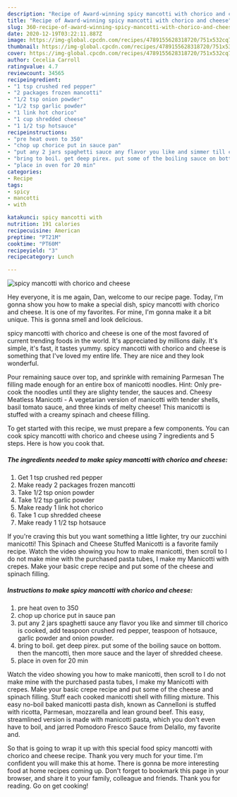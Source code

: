 ```yaml
---
description: "Recipe of Award-winning spicy mancotti with chorico and cheese"
title: "Recipe of Award-winning spicy mancotti with chorico and cheese"
slug: 360-recipe-of-award-winning-spicy-mancotti-with-chorico-and-cheese
date: 2020-12-19T03:22:11.887Z
image: https://img-global.cpcdn.com/recipes/4789155628318720/751x532cq70/spicy-mancotti-with-chorico-and-cheese-recipe-main-photo.jpg
thumbnail: https://img-global.cpcdn.com/recipes/4789155628318720/751x532cq70/spicy-mancotti-with-chorico-and-cheese-recipe-main-photo.jpg
cover: https://img-global.cpcdn.com/recipes/4789155628318720/751x532cq70/spicy-mancotti-with-chorico-and-cheese-recipe-main-photo.jpg
author: Cecelia Carroll
ratingvalue: 4.7
reviewcount: 34565
recipeingredient:
- "1 tsp crushed red pepper"
- "2 packages frozen mancotti"
- "1/2 tsp onion powder"
- "1/2 tsp garlic powder"
- "1 link hot chorico"
- "1 cup shredded cheese"
- "1 1/2 tsp hotsauce"
recipeinstructions:
- "pre heat oven to 350"
- "chop up chorice put in sauce pan"
- "put any 2 jars spaghetti sauce any flavor you like and simmer till chorico is cooked, add teaspoon crushed red pepper, teaspoon of hotsauce, garlic powder and onion powder."
- "bring to boil. get deep pirex. put some of the boiling sauce on bottom. then the mancotti, then more sauce and the layer of shredded cheese."
- "place in oven for 20 min"
categories:
- Recipe
tags:
- spicy
- mancotti
- with

katakunci: spicy mancotti with 
nutrition: 191 calories
recipecuisine: American
preptime: "PT21M"
cooktime: "PT60M"
recipeyield: "3"
recipecategory: Lunch

---
```



![spicy mancotti with chorico and cheese](https://img-global.cpcdn.com/recipes/4789155628318720/751x532cq70/spicy-mancotti-with-chorico-and-cheese-recipe-main-photo.jpg)

Hey everyone, it is me again, Dan, welcome to our recipe page. Today, I'm gonna show you how to make a special dish, spicy mancotti with chorico and cheese. It is one of my favorites. For mine, I'm gonna make it a bit unique. This is gonna smell and look delicious.

spicy mancotti with chorico and cheese is one of the most favored of current trending foods in the world. It's appreciated by millions daily. It's simple, it's fast, it tastes yummy. spicy mancotti with chorico and cheese is something that I've loved my entire life. They are nice and they look wonderful.

Pour remaining sauce over top, and sprinkle with remaining Parmesan The filling made enough for an entire box of manicotti noodles. Hint: Only pre-cook the noodles until they are slighty tender, the sauces and. Cheesy Meatless Manicotti - A vegetarian version of manicotti with tender shells, basil tomato sauce, and three kinds of melty cheese! This manicotti is stuffed with a creamy spinach and cheese filling.


To get started with this recipe, we must prepare a few components. You can cook spicy mancotti with chorico and cheese using 7 ingredients and 5 steps. Here is how you cook that.

<!--inarticleads1-->

##### The ingredients needed to make spicy mancotti with chorico and cheese:

1. Get 1 tsp crushed red pepper
1. Make ready 2 packages frozen mancotti
1. Take 1/2 tsp onion powder
1. Take 1/2 tsp garlic powder
1. Make ready 1 link hot chorico
1. Take 1 cup shredded cheese
1. Make ready 1 1/2 tsp hotsauce


If you&#39;re craving this but you want something a little lighter, try our zucchini manicotti! This Spinach and Cheese Stuffed Manicotti is a favorite family recipe. Watch the video showing you how to make manicotti, then scroll to I do not make mine with the purchased pasta tubes, I make my Manicotti with crepes. Make your basic crepe recipe and put some of the cheese and spinach filling. 

<!--inarticleads2-->

##### Instructions to make spicy mancotti with chorico and cheese:

1. pre heat oven to 350
1. chop up chorice put in sauce pan
1. put any 2 jars spaghetti sauce any flavor you like and simmer till chorico is cooked, add teaspoon crushed red pepper, teaspoon of hotsauce, garlic powder and onion powder.
1. bring to boil. get deep pirex. put some of the boiling sauce on bottom. then the mancotti, then more sauce and the layer of shredded cheese.
1. place in oven for 20 min


Watch the video showing you how to make manicotti, then scroll to I do not make mine with the purchased pasta tubes, I make my Manicotti with crepes. Make your basic crepe recipe and put some of the cheese and spinach filling. Stuff each cooked manicotti shell with filling mixture. This easy no-boil baked manicotti pasta dish, known as Cannelloni is stuffed with ricotta, Parmesan, mozzarella and lean ground beef. This easy, streamlined version is made with manicotti pasta, which you don&#39;t even have to boil, and jarred Pomodoro Fresco Sauce from Delallo, my favorite and. 

So that is going to wrap it up with this special food spicy mancotti with chorico and cheese recipe. Thank you very much for your time. I'm confident you will make this at home. There is gonna be more interesting food at home recipes coming up. Don't forget to bookmark this page in your browser, and share it to your family, colleague and friends. Thank you for reading. Go on get cooking!
